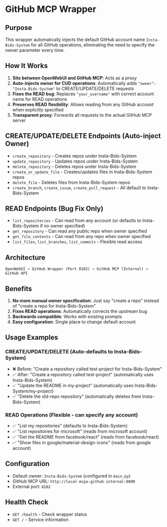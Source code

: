 # GitHub MCP Wrapper

## Purpose
This wrapper automatically injects the default GitHub account name `Insta-Bids-System` for all GitHub operations, eliminating the need to specify the owner parameter every time.

## How It Works
1. **Sits between OpenWebUI and GitHub MCP**: Acts as a proxy
2. **Auto-injects owner for CUD operations**: Automatically adds `"owner": "Insta-Bids-System"` to CREATE/UPDATE/DELETE requests
3. **Fixes the READ bug**: Replaces `"your_username"` with correct account name for READ operations
4. **Preserves READ flexibility**: Allows reading from any GitHub account when explicitly specified
5. **Transparent proxy**: Forwards all requests to the actual GitHub MCP server

## CREATE/UPDATE/DELETE Endpoints (Auto-inject Owner)
- `create_repository` - Creates repos under Insta-Bids-System  
- `update_repository` - Updates repos under Insta-Bids-System
- `delete_repository` - Deletes repos under Insta-Bids-System
- `create_or_update_file` - Creates/updates files in Insta-Bids-System repos
- `delete_file` - Deletes files from Insta-Bids-System repos
- `create_branch`, `create_issue`, `create_pull_request` - All default to Insta-Bids-System

## READ Endpoints (Bug Fix Only)
- `list_repositories` - Can read from any account (or defaults to Insta-Bids-System if no owner specified)
- `get_repository` - Can read any public repo when owner specified
- `get_file_contents` - Can read from any repo when owner specified
- `list_files`, `list_branches`, `list_commits` - Flexible read access

## Architecture
```
OpenWebUI → GitHub Wrapper (Port 8102) → GitHub MCP (Internal) → GitHub API
```

## Benefits
1. **No more manual owner specification**: Just say "create a repo" instead of "create a repo for Insta-Bids-System"
2. **Fixes READ operations**: Automatically corrects the upstream bug
3. **Backwards compatible**: Works with existing prompts
4. **Easy configuration**: Single place to change default account

## Usage Examples

### CREATE/UPDATE/DELETE (Auto-defaults to Insta-Bids-System)
- ❌ Before: "Create a repository called test-project for Insta-Bids-System"  
- ✅ After: "Create a repository called test-project" (automatically uses Insta-Bids-System)
- ✅ "Update the README in my-project" (automatically uses Insta-Bids-System/my-project)
- ✅ "Delete the old-repo repository" (automatically deletes from Insta-Bids-System)

### READ Operations (Flexible - can specify any account)
- ✅ "List my repositories" (defaults to Insta-Bids-System)
- ✅ "List repositories for microsoft" (reads from microsoft account)
- ✅ "Get the README from facebook/react" (reads from facebook/react)
- ✅ "Show files in google/material-design-icons" (reads from google account)

## Configuration
- Default owner: `Insta-Bids-System` (configured in `main.py`)
- GitHub MCP URL: `http://local-mcpo-github-internal:8000`
- External port: `8102`

## Health Check
- `GET /health` - Check wrapper status
- `GET /` - Service information 